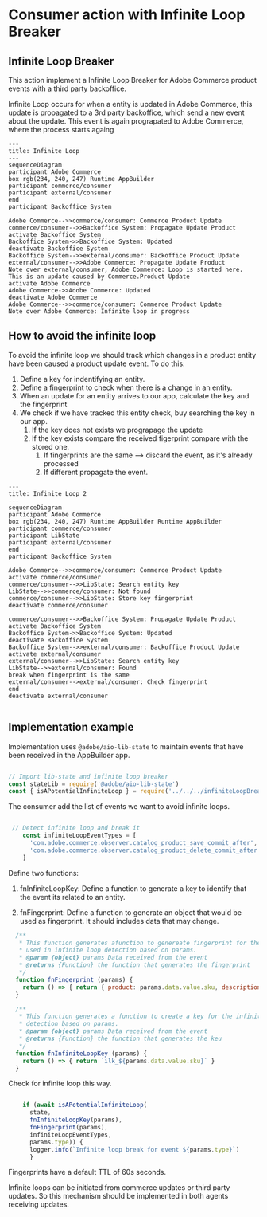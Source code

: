 # Consumer action with Infinite Loop Breaker

## Infinite Loop Breaker

This action implement a Infinite Loop Breaker for Adobe Commerce product events with a third party backoffice.

Infinite Loop occurs for when a entity is updated in Adobe Commerce, this update is propagated to a 3rd party backoffice,
which send a new event about the update. This event is again prograpated to Adobe Commerce, where the process starts againg

```mermaid
---
title: Infinite Loop
---
sequenceDiagram
participant Adobe Commerce
box rgb(234, 240, 247) Runtime AppBuilder
participant commerce/consumer
participant external/consumer
end
participant Backoffice System

Adobe Commerce-->>commerce/consumer: Commerce Product Update
commerce/consumer-->>Backoffice System: Propagate Update Product
activate Backoffice System
Backoffice System->>Backoffice System: Updated
deactivate Backoffice System
Backoffice System-->>external/consumer: Backoffice Product Update
external/consumer-->>Adobe Commerce: Propagate Update Product
Note over external/consumer, Adobe Commerce: Loop is started here. This is an update caused by Commerce.Product Update
activate Adobe Commerce
Adobe Commerce->>Adobe Commerce: Updated
deactivate Adobe Commerce
Adobe Commerce-->>commerce/consumer: Commerce Product Update
Note over Adobe Commerce: Infinite loop in progress
```

## How to avoid the infinite loop

To avoid the infinite loop we should track which changes in a product entity have been caused a product update event. To do this:

1. Define a key for indentifying an entity.
2. Define a fingerprint to check when there is a change in an entity.
3. When an update for an entity arrives to our app, calculate the key and the fingerprint
4. We check if we have tracked this entity check, buy searching the key in our app.
   1. If the key does not exists we prograpage the update
   2. If the key exists compare the received figerprint compare with the stored one.
      1. If fingerprints are the same --> discard the event, as it's already processed
      2. If different propagate the event.


```mermaid
---
title: Infinite Loop 2
---
sequenceDiagram
participant Adobe Commerce
box rgb(234, 240, 247) Runtime AppBuilder Runtime AppBuilder
participant commerce/consumer
participant LibState
participant external/consumer
end
participant Backoffice System

Adobe Commerce-->>commerce/consumer: Commerce Product Update
activate commerce/consumer
commerce/consumer-->>LibState: Search entity key
LibState-->>commerce/consumer: Not found
commerce/consumer-->>LibState: Store key fingerprint
deactivate commerce/consumer

commerce/consumer-->>Backoffice System: Propagate Update Product
activate Backoffice System
Backoffice System->>Backoffice System: Updated
deactivate Backoffice System
Backoffice System-->>external/consumer: Backoffice Product Update
activate external/consumer
external/consumer-->>LibState: Search entity key
LibState-->>external/consumer: Found
break when fingerprint is the same
external/consumer-->external/consumer: Check fingerprint
end
deactivate external/consumer


```


## Implementation example

Implementation uses ```@adobe/aio-lib-state``` to maintain events that have been received in the AppBuilder app.

```javascript

// Import lib-state and infinite loop breaker
const stateLib = require('@adobe/aio-lib-state')
const { isAPotentialInfiniteLoop } = require('../../../infiniteLoopBreaker')

```

The consumer add the list of events we want to avoid infinite loops.

```javascript

 // Detect infinite loop and break it
    const infiniteLoopEventTypes = [
      'com.adobe.commerce.observer.catalog_product_save_commit_after',
      'com.adobe.commerce.observer.catalog_product_delete_commit_after'
    ]
```

Define two functions:
1. fnInfiniteLoopKey: Define a function to generate a key to identify that the event its related to an entity.

2. fnFingerprint: Define a function to generate an object that would be used as fingerprint. It should includes data that may change.

```javascript
  /**
   * This function generates afunction to genereate fingerprint for the data to be
   * used in infinite loop detection based on params.
   * @param {object} params Data received from the event
   * @returns {Function} the function that generates the fingerprint
   */
  function fnFingerprint (params) {
    return () => { return { product: params.data.value.sku, description: params.data.value.description } }
  }

  /**
   * This function generates a function to create a key for the infinite loop
   * detection based on params.
   * @param {object} params Data received from the event
   * @returns {Function} the function that generates the keu
   */
  function fnInfiniteLoopKey (params) {
    return () => { return `ilk_${params.data.value.sku}` }
  }

```

Check for infinite loop this way.

```javascript

    if (await isAPotentialInfiniteLoop(
      state,
      fnInfiniteLoopKey(params),
      fnFingerprint(params),
      infiniteLoopEventTypes,
      params.type)) {
      logger.info(`Infinite loop break for event ${params.type}`)
      }
```

Fingerprints have a default TTL of 60s seconds.

Infinite loops can be initiated from commerce updates or third party updates. So this mechanism should be implemented in both agents receiving updates.